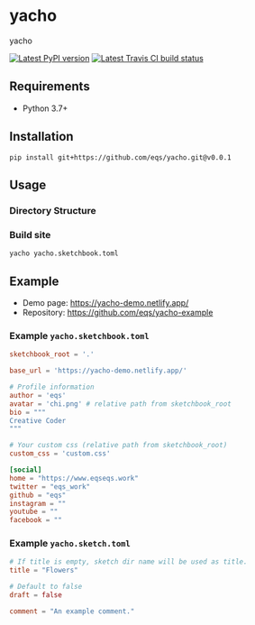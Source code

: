 # yacho

yacho

[![Latest PyPI version](https://img.shields.io/pypi/v/yacho.svg)](https://pypi.python.org/pypi/yacho)
[![Latest Travis CI build status](https://travis-ci.com/eqs/yacho.png)](https://travis-ci.com/eqs/yacho)

## Requirements

* Python 3.7+

## Installation

```
pip install git+https://github.com/eqs/yacho.git@v0.0.1
```

## Usage

### Directory Structure

### Build site

```
yacho yacho.sketchbook.toml
```

## Example

* Demo page: https://yacho-demo.netlify.app/
* Repository: https://github.com/eqs/yacho-example

### Example `yacho.sketchbook.toml`

```toml
sketchbook_root = '.'

base_url = 'https://yacho-demo.netlify.app/'

# Profile information
author = 'eqs'
avatar = 'chi.png' # relative path from sketchbook_root
bio = """
Creative Coder
"""

# Your custom css (relative path from sketchbook_root)
custom_css = 'custom.css'

[social]
home = "https://www.eqseqs.work"
twitter = "eqs_work"
github = "eqs"
instagram = ""
youtube = ""
facebook = ""
```

### Example `yacho.sketch.toml`

```toml
# If title is empty, sketch dir name will be used as title.
title = "Flowers"

# Default to false
draft = false

comment = "An example comment."
```
